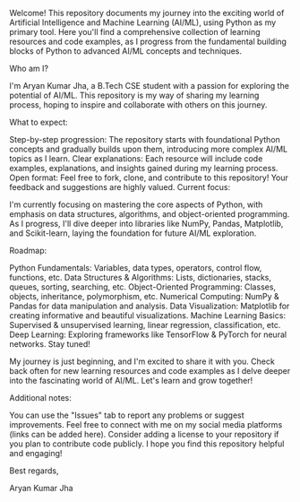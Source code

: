 Welcome! This repository documents my journey into the exciting world of Artificial Intelligence and Machine Learning (AI/ML), using Python as my primary tool. Here you'll find a comprehensive collection of learning resources and code examples, as I progress from the fundamental building blocks of Python to advanced AI/ML concepts and techniques.

Who am I?

I'm Aryan Kumar Jha, a B.Tech CSE student with a passion for exploring the potential of AI/ML. This repository is my way of sharing my learning process, hoping to inspire and collaborate with others on this journey.

What to expect:

Step-by-step progression: The repository starts with foundational Python concepts and gradually builds upon them, introducing more complex AI/ML topics as I learn.
Clear explanations: Each resource will include code examples, explanations, and insights gained during my learning process.
Open format: Feel free to fork, clone, and contribute to this repository! Your feedback and suggestions are highly valued.
Current focus:

I'm currently focusing on mastering the core aspects of Python, with emphasis on data structures, algorithms, and object-oriented programming. As I progress, I'll dive deeper into libraries like NumPy, Pandas, Matplotlib, and Scikit-learn, laying the foundation for future AI/ML exploration.

Roadmap:

Python Fundamentals: Variables, data types, operators, control flow, functions, etc.
Data Structures & Algorithms: Lists, dictionaries, stacks, queues, sorting, searching, etc.
Object-Oriented Programming: Classes, objects, inheritance, polymorphism, etc.
Numerical Computing: NumPy & Pandas for data manipulation and analysis.
Data Visualization: Matplotlib for creating informative and beautiful visualizations.
Machine Learning Basics: Supervised & unsupervised learning, linear regression, classification, etc.
Deep Learning: Exploring frameworks like TensorFlow & PyTorch for neural networks.
Stay tuned!

My journey is just beginning, and I'm excited to share it with you. Check back often for new learning resources and code examples as I delve deeper into the fascinating world of AI/ML. Let's learn and grow together!

Additional notes:

You can use the "Issues" tab to report any problems or suggest improvements.
Feel free to connect with me on my social media platforms (links can be added here).
Consider adding a license to your repository if you plan to contribute code publicly.
I hope you find this repository helpful and engaging!

Best regards,

Aryan Kumar Jha

